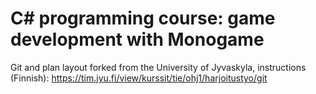 # C# programming course: game development with Monogame

Git and plan layout forked from the University of Jyvaskyla, instructions (Finnish): <https://tim.jyu.fi/view/kurssit/tie/ohj1/harjoitustyo/git>
